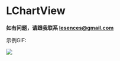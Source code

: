# LChartView
 <b>如有问题，请跟我联系 lesences@gmail.com</b><br/>
 
示例GIF:

![](https://github.com/Lesences/LChartView/blob/master/lchartview-demo.gif)
